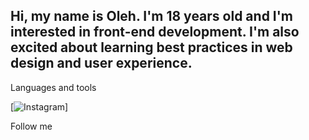 ## Hi, my name is Oleh. I'm 18 years old and I'm interested in front-end development. I'm also excited about learning best practices in web design and user experience.

Languages and tools

[![Instagram](https://img.shields.io/badge/-Instagram-090909?style=for-the-badge&logo=instagram&logoColor=B4068E)]

Follow me
